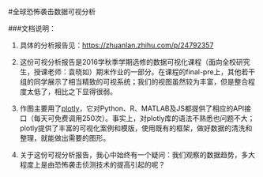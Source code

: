 #全球恐怖袭击数据可视分析

###文档说明：

1. 具体的分析报告见：https://zhuanlan.zhihu.com/p/24792357

2. 这份可视分析报告是2016学秋季学期选修的数据可视化课程（面向全校研究生，授课老师：袁晓如）期末作业的一部分。在课程的final-pre上，其他若干组的同学展示了相当精致的可视系统；我们的视图虽然较为丰富，但是整合程度太低了，相比之下显得很弱。

3. 作图主要用了[plotly](https://plot.ly)，它对Python、R、MATLAB及JS都提供了相应的API接口（每天可免费调用250次）。事实上，对plotly库的语法不熟悉也问题不大；plotly提供了丰富的可视化案例和模版，使用既有的框架，做好数据的清洗和整理，就能做出需要的图形。

4. 关于这份可视分析报告，我心中始终有一个疑问：我们观察的数据趋势，多大程度上是由恐怖袭击侦测技术的提高引起的呢？